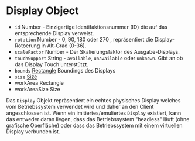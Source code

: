 # Display Object

* `id` Number - Einzigartige Identifaktionsnummer (ID) die auf das entsprechende Display verweist.
* `rotation` Number - 0, 90, 180 oder 270 , repräsentiert die Display-Rotoerung in Alt-Grad (0-36).
* `scaleFactor` Number - Der Skalierungsfaktor des Ausgabe-Displays.
* `touchSupport` String - `available`, `unavailable` oder `unknown`. Gibt an ob das Display Touch unterstützt.
* `bounds` [Rectangle](rectangle.md) Boundings des Displays
* `size` [Size](size.md)
* workArea Rectangle
* workAreaSize Size

Das `Display` Objekt repräsentiert ein echtes physisches Display welches vom Betriebssystem verwendet wird und daher an den Client angeschlossen ist. Wenn ein imitiertes/emuliertes `Display` existiert, kann das entweder daran liegen, dass das Betriebssystem "headless" läuft (ohne grafische Oberfläche) oder dass das Betriebssystem mit einem virtuellen Display verbunden ist.